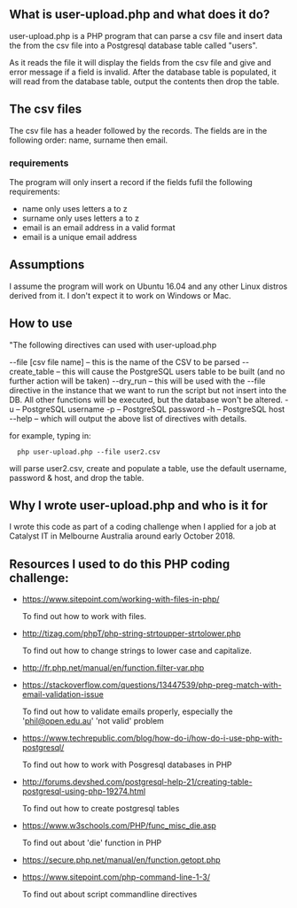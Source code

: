 ## What is user-upload.php and what does it do? ##
user-upload.php is a PHP program that can parse a csv file and insert
data the from the csv file into a Postgresql database table called "users".

As it reads the file it will display the fields from the csv file and
give and error message if a field is invalid.
After the database table is populated, it will read from the database
table, output the contents then drop the table.

## The csv files ##
The csv file has a header followed by the records. The fields are
in the following order: name, surname then email.

### requirements ###
The program will only insert a record if the fields fufil the following
requirements:

* name only uses letters a to z
* surname only uses letters a to z
* email is an email address in a valid format
* email is a unique email address

## Assumptions ##
I assume the program will work on Ubuntu 16.04 and any other Linux distros
derived from it. I don't expect it to work on Windows or Mac.

## How to use ##
"The following directives can used with user-upload.php
    
  --file [csv file name] – this is the name of the CSV to be parsed
  --create_table – this will cause the PostgreSQL users table to be 
    built (and no further action will be taken)
  --dry_run – this will be used with the --file directive in the
    instance that we want to run the script but not insert into
    the DB. All other functions will be executed, but the database
    won't be altered.
   -u – PostgreSQL username
   -p – PostgreSQL password
   -h – PostgreSQL host
  --help – which will output the above list of directives with details.
     
for example, typing in:

      php user-upload.php --file user2.csv

will parse user2.csv, create and populate a table, use the default
username, password & host, and drop the table.

## Why I wrote user-upload.php and who is it for ##
I wrote this code as part of a coding challenge when I applied for a job at
Catalyst IT in Melbourne Australia around early October 2018.

## Resources I used to do this PHP coding challenge: ##

* https://www.sitepoint.com/working-with-files-in-php/

  To find out how to work with files.

* http://tizag.com/phpT/php-string-strtoupper-strtolower.php

  To find out how to change strings to lower case and capitalize.

* http://fr.php.net/manual/en/function.filter-var.php
* https://stackoverflow.com/questions/13447539/php-preg-match-with-email-validation-issue

  To find out how to validate emails properly, especially the 'phil@open.edu.au' 'not valid' problem

* https://www.techrepublic.com/blog/how-do-i/how-do-i-use-php-with-postgresql/

  To find out how to work with Posgresql databases in PHP

* http://forums.devshed.com/postgresql-help-21/creating-table-postgresql-using-php-19274.html

  To find out how to create postgresql tables

* https://www.w3schools.com/PHP/func_misc_die.asp

  To find out about 'die' function in PHP

* https://secure.php.net/manual/en/function.getopt.php
* https://www.sitepoint.com/php-command-line-1-3/

  To find out about script commandline directives